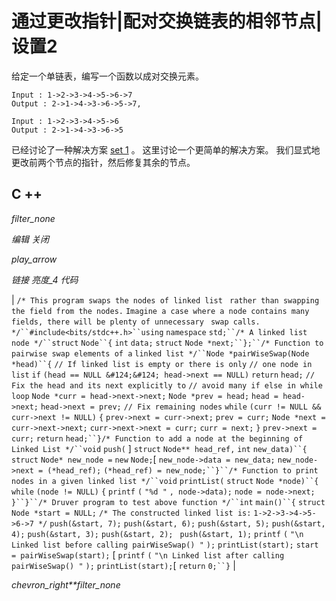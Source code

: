 # 通过更改指针|配对交换链表的相邻节点| 设置2

给定一个单链表，编写一个函数以成对交换元素。

```
Input : 1->2->3->4->5->6->7
Output : 2->1->4->3->6->5->7,

Input : 1->2->3->4->5->6 
Output : 2->1->4->3->6->5
```

已经讨论了一种解决方案 [set 1](https://www.geeksforgeeks.org/pairwise-swap-elements-of-a-given-linked-list-by-changing-links/) 。 这里讨论一个更简单的解决方案。 我们显式地更改前两个节点的指针，然后修复其余的节点。

## C ++

*filter_none*

*编辑*
*关闭*

*play_arrow*

*链接*
*亮度_4*
*代码*

| `/* This program swaps the nodes of linked list ` `rather than swapping the field from the nodes.` `Imagine a case where a node contains many ` `fields, there will be plenty of unnecessary ` `swap calls. */``#include<bits/stdc++.h>``using` `namespace` `std;``/* A linked list node */``struct` `Node``{` `int` `data;` `struct` `Node *next;``};``/* Function to pairwise swap elements of a` `linked list */``Node *pairWiseSwap(Node *head)``{` `// If linked list is empty or there is only` `// one node in list` `if` `(head == NULL &#124;&#124; head->next == NULL)` `return` `head;` `// Fix the head and its next explicitly to` `// avoid many if else in while loop` `Node *curr = head->next->next;` `Node *prev = head;` `head = head->next;` `head->next = prev;` `// Fix remaining nodes` `while` `(curr != NULL && curr->next != NULL)` `{` `prev->next = curr->next;` `prev = curr;` `Node *next = curr->next->next;` `curr->next->next = curr;` `curr = next;` `}` `prev->next = curr;` `return` `head;``}`​​`/* Function to add a node at the beginning of ` `Linked List */``void` `push(` ] `struct` `Node** head_ref,` `int` `new_data)``{` `struct` `Node* new_node =` `new` `Node;`[  `new_node->data = new_data;` `new_node->next = (*head_ref);` `(*head_ref) = new_node;``}``/* Function to print nodes in a given linked list */``void` `printList(` `struct` `Node *node)``{` `while` `(node != NULL)` `{` `printf` `(` `"%d "` `, node->data);` `node = node->next;` `}``}``/* Druver program to test above function */``int` `main()``{` `struct` `Node *start = NULL;` `/* The constructed linked list is:` `1->2->3->4->5->6->7 */` `push(&start, 7);` `push(&start, 6);` `push(&start, 5);` `push(&start, 4);` `push(&start, 3);` `push(&start, 2); ` `push(&start, 1);` `printf` `(` `"\n Linked list before calling pairWiseSwap() "` `);` `printList(start);` `start = pairWiseSwap(start);` [ `printf` `(` `"\n Linked list after calling pairWiseSwap() "` `);` `printList(start);`[ `return` `0;``}` |

*chevron_right**filter_none*
